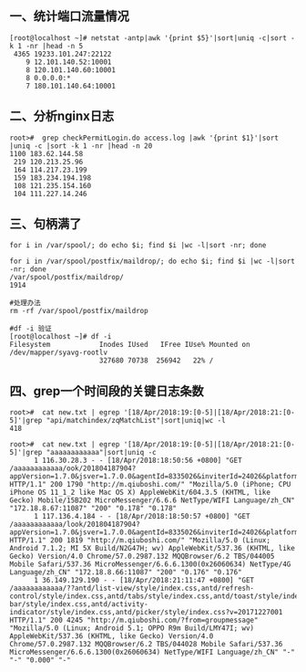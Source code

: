 ## 一、统计端口流量情况    
       
    [root@localhost ~]# netstat -antp|awk '{print $5}'|sort|uniq -c|sort -k 1 -nr |head -n 5 
     4365 19233.101.247:22122
        9 12.101.140.52:10001
        8 120.101.140.60:10001
        8 0.0.0.0:*
        7 180.101.140.64:10001

## 二、分析nginx日志

    root>#  grep checkPermitLogin.do access.log |awk '{print $1}'|sort |uniq -c |sort -k 1 -nr |head -n 20
    1100 183.62.144.58
     219 120.213.25.96
     164 114.217.23.199
     159 183.234.194.198
     108 121.235.154.160
     104 111.227.14.246

## 三、句柄满了

    for i in /var/spool/; do echo $i; find $i |wc -l|sort -nr; done   

    for i in /var/spool/postfix/maildrop/; do echo $i; find $i |wc -l|sort -nr; done   
    /var/spool/postfix/maildrop/
    1914
    
    #处理办法
    rm -rf /var/spool/postfix/maildrop
    
    #df -i 验证
    [root@localhost ~]# df -i
    Filesystem            Inodes IUsed   IFree IUse% Mounted on
    /dev/mapper/syavg-rootlv
                          327680 70738  256942   22% /

## 四、grep一个时间段的关键日志条数
```
root>#  cat new.txt | egrep '[18/Apr/2018:19:[0-5]|[18/Apr/2018:21:[0-5]'|grep "api/matchindex/zqMatchList"|sort|uniq|wc -l
418

root>#  cat new.txt | egrep '[18/Apr/2018:19:[0-5]|[18/Apr/2018:21:[0-5]'|grep "aaaaaaaaaaaa"|sort|uniq -c
      1 116.30.28.3 - - [18/Apr/2018:18:50:56 +0800] "GET /aaaaaaaaaaaa/ook/201804187904?appVersion=1.7.0&jsver=1.7.0.0&agentId=8335026&inviterId=24026&platform=wap&version= HTTP/1.1" 200 1790 "http://m.qiuboshi.com/" "Mozilla/5.0 (iPhone; CPU iPhone OS 11_1_2 like Mac OS X) AppleWebKit/604.3.5 (KHTML, like Gecko) Mobile/15B202 MicroMessenger/6.6.6 NetType/WIFI Language/zh_CN" "172.18.8.67:11087" "200" "0.178" "0.178"
      1 117.136.4.184 - - [18/Apr/2018:18:50:57 +0800] "GET /aaaaaaaaaaaa/look/201804187904?appVersion=1.7.0&jsver=1.7.0.0&agentId=8335026&inviterId=24026&platform=wap&version= HTTP/1.1" 200 1819 "http://m.qiuboshi.com/" "Mozilla/5.0 (Linux; Android 7.1.2; MI 5X Build/N2G47H; wv) AppleWebKit/537.36 (KHTML, like Gecko) Version/4.0 Chrome/57.0.2987.132 MQQBrowser/6.2 TBS/044005 Mobile Safari/537.36 MicroMessenger/6.6.6.1300(0x26060634) NetType/4G Language/zh_CN" "172.18.8.66:11087" "200" "0.176" "0.176"
      1 36.149.129.190 - - [18/Apr/2018:21:11:47 +0800] "GET /aaaaaaaaaaaa/??antd/list-view/style/index.css,antd/refresh-control/style/index.css,antd/tabs/style/index.css,antd/toast/style/index.css,antd/modal/style/index.css,antd/tab-bar/style/index.css,antd/activity-indicator/style/index.css,antd/picker/style/index.css?v=20171227001 HTTP/1.1" 200 4245 "http://m.qiuboshi.com/?from=groupmessage" "Mozilla/5.0 (Linux; Android 5.1; OPPO R9m Build/LMY47I; wv) AppleWebKit/537.36 (KHTML, like Gecko) Version/4.0 Chrome/57.0.2987.132 MQQBrowser/6.2 TBS/044028 Mobile Safari/537.36 MicroMessenger/6.6.6.1300(0x26060634) NetType/WIFI Language/zh_CN" "-" "-" "0.000" "-"
```
